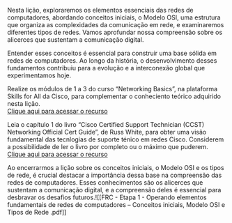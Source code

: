
Nesta lição, exploraremos os elementos essenciais das redes de computadores, abordando conceitos iniciais, o Modelo OSI, uma estrutura que organiza as complexidades da comunicação em rede, e examinaremos diferentes tipos de redes. Vamos aprofundar nossa compreensão sobre os alicerces que sustentam a comunicação digital.

Entender esses conceitos é essencial para construir uma base sólida em redes de computadores. Ao longo da história, o desenvolvimento desses fundamentos contribuiu para a evolução e a interconexão global que experimentamos hoje.

Realize os módulos de 1 a 3 do curso “Networking Basics”, na plataforma Skills for All da Cisco, para complementar o conheciento teórico adquirido nesta lição.  
[Clique aqui para acessar o recurso](https://skillsforall.com/pt/course/networking-basics?courseLang=en-US)

Leia o capítulo 1 do livro “Cisco Certified Support Technician (CCST) Networking Official Cert Guide”, de Russ White, para obter uma visão fundamental das tecnlogias de suporte ténico em redes Cisco. Considerem a possibilidade de ler o livro por completo ou o máximo que puderem.  
[Clique aqui para acessar o recurso](https://learning.oreilly.com/library/view/cisco-certified-support/9780138213459/ch01.xhtml#ch01)

Ao encerrarmos a lição sobre os conceitos iniciais, o Modelo OSI e os tipos de rede, é crucial destacar a importância dessa base na compreensão das redes de computadores. Esses conhecimentos são os alicerces que sustentam a comunicação digital, e a compreensão deles é essencial para desbravar os desafios futuros.![[FRC - Etapa 1 - Operando elementos fundamentais de redes de computadores – Conceitos iniciais, Modelo OSI e Tipos de Rede .pdf]]